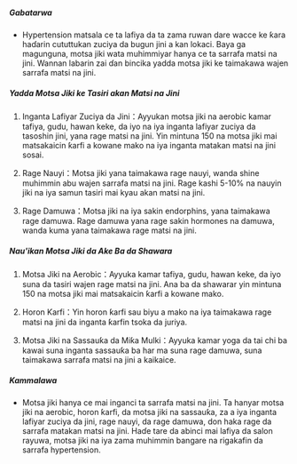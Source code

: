 ##### Gabatarwa
* Hypertension matsala ce ta lafiya da ta zama ruwan dare wacce ke ƙara haɗarin cututtukan zuciya da bugun jini a kan lokaci. Baya ga magunguna, motsa jiki wata muhimmiyar hanya ce ta sarrafa matsi na jini. Wannan labarin zai ɗan bincika yadda motsa jiki ke taimakawa wajen sarrafa matsi na jini.

##### Yadda Motsa Jiki ke Tasiri akan Matsi na Jini
1. Inganta Lafiyar Zuciya da Jini：Ayyukan motsa jiki na aerobic kamar tafiya, gudu, hawan keke, da iyo na iya inganta lafiyar zuciya da tasoshin jini, yana rage matsi na jini. Yin mintuna 150 na motsa jiki mai matsakaicin ƙarfi a kowane mako na iya inganta matakan matsi na jini sosai.

2. Rage Nauyi：Motsa jiki yana taimakawa rage nauyi, wanda shine muhimmin abu wajen sarrafa matsi na jini. Rage kashi 5-10% na nauyin jiki na iya samun tasiri mai kyau akan matsi na jini.

3. Rage Damuwa：Motsa jiki na iya sakin endorphins, yana taimakawa rage damuwa. Rage damuwa yana rage sakin hormones na damuwa, wanda kuma yana taimakawa rage matsi na jini.

##### Nau'ikan Motsa Jiki da Ake Ba da Shawara
1. Motsa Jiki na Aerobic：Ayyuka kamar tafiya, gudu, hawan keke, da iyo suna da tasiri wajen rage matsi na jini. Ana ba da shawarar yin mintuna 150 na motsa jiki mai matsakaicin ƙarfi a kowane mako.

2. Horon Ƙarfi：Yin horon ƙarfi sau biyu a mako na iya taimakawa rage matsi na jini da inganta ƙarfin tsoka da juriya.

3. Motsa Jiki na Sassauƙa da Miƙa Mulki：Ayyuka kamar yoga da tai chi ba kawai suna inganta sassauƙa ba har ma suna rage damuwa, suna taimakawa sarrafa matsi na jini a kaikaice.

##### Kammalawa
* Motsa jiki hanya ce mai inganci ta sarrafa matsi na jini. Ta hanyar motsa jiki na aerobic, horon ƙarfi, da motsa jiki na sassauƙa, za a iya inganta lafiyar zuciya da jini, rage nauyi, da rage damuwa, don haka rage da sarrafa matakan matsi na jini. Haɗe tare da abinci mai lafiya da salon rayuwa, motsa jiki na iya zama muhimmin bangare na rigakafin da sarrafa hypertension.